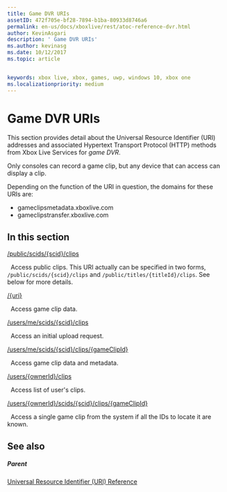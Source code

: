 ```yaml
---
title: Game DVR URIs
assetID: 472f705e-bf28-7894-b1ba-80933d8746a6
permalink: en-us/docs/xboxlive/rest/atoc-reference-dvr.html
author: KevinAsgari
description: ' Game DVR URIs'
ms.author: kevinasg
ms.date: 10/12/2017
ms.topic: article


keywords: xbox live, xbox, games, uwp, windows 10, xbox one
ms.localizationpriority: medium
---
```



# Game DVR URIs
 
This section provides detail about the Universal Resource Identifier (URI) addresses and associated Hypertext Transport Protocol (HTTP) methods from Xbox Live Services for *game DVR*.
 
Only consoles can record a game clip, but any device that can access can display a clip.
 
Depending on the function of the URI in question, the domains for these URIs are:
 
   *  gameclipsmetadata.xboxlive.com 
   *  gameclipstransfer.xboxlive.com 
  
<a id="ID4EZB"></a>

 
## In this section

[/public/scids/{scid}/clips](uri-publicscidclips.md)

&nbsp;&nbsp;Access public clips. This URI actually can be specified in two forms, `/public/scids/{scid}/clips` and `/public/titles/{titleId}/clips`. See below for more details.

[/{uri}](uri-uri.md)

&nbsp;&nbsp;Access game clip data.

[/users/me/scids/{scid}/clips](uri-usersmescidclips.md)

&nbsp;&nbsp;Access an initial upload request.

[/users/me/scids/{scid}/clips/{gameClipId}](uri-usersmescidclipsgameclipid.md)

&nbsp;&nbsp;Access game clip data and metadata.

[/users/{ownerId}/clips](uri-usersowneridclips.md)

&nbsp;&nbsp;Access list of user's clips.

[/users/{ownerId}/scids/{scid}/clips/{gameClipId}](uri-usersowneridscidclipsgameclipid.md)

&nbsp;&nbsp;Access a single game clip from the system if all the IDs to locate it are known.
 
<a id="ID4EOC"></a>

 
## See also
 
<a id="ID4EQC"></a>

 
##### Parent 

[Universal Resource Identifier (URI) Reference](../atoc-xboxlivews-reference-uris.md)

   